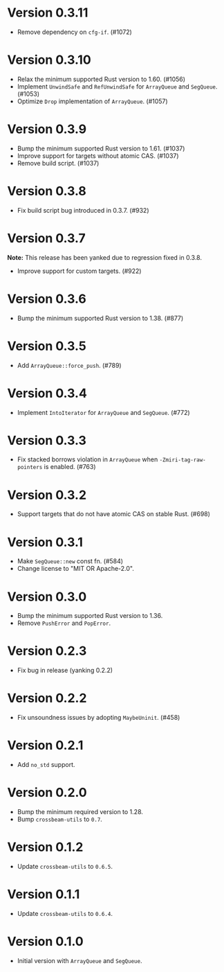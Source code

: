 # Version 0.3.11

- Remove dependency on `cfg-if`. (#1072)

# Version 0.3.10

- Relax the minimum supported Rust version to 1.60. (#1056)
- Implement `UnwindSafe` and `RefUnwindSafe` for `ArrayQueue` and `SegQueue`. (#1053)
- Optimize `Drop` implementation of `ArrayQueue`. (#1057)

# Version 0.3.9

- Bump the minimum supported Rust version to 1.61. (#1037)
- Improve support for targets without atomic CAS. (#1037)
- Remove build script. (#1037)

# Version 0.3.8

- Fix build script bug introduced in 0.3.7. (#932)

# Version 0.3.7

**Note:** This release has been yanked due to regression fixed in 0.3.8.

- Improve support for custom targets. (#922)

# Version 0.3.6

- Bump the minimum supported Rust version to 1.38. (#877)

# Version 0.3.5

- Add `ArrayQueue::force_push`. (#789)

# Version 0.3.4

- Implement `IntoIterator` for `ArrayQueue` and `SegQueue`. (#772)

# Version 0.3.3

- Fix stacked borrows violation in `ArrayQueue` when `-Zmiri-tag-raw-pointers` is enabled. (#763)

# Version 0.3.2

- Support targets that do not have atomic CAS on stable Rust. (#698)

# Version 0.3.1

- Make `SegQueue::new` const fn. (#584)
- Change license to "MIT OR Apache-2.0".

# Version 0.3.0

- Bump the minimum supported Rust version to 1.36.
- Remove `PushError` and `PopError`.

# Version 0.2.3

- Fix bug in release (yanking 0.2.2)

# Version 0.2.2

- Fix unsoundness issues by adopting `MaybeUninit`. (#458)

# Version 0.2.1

- Add `no_std` support.

# Version 0.2.0

- Bump the minimum required version to 1.28.
- Bump `crossbeam-utils` to `0.7`.

# Version 0.1.2

- Update `crossbeam-utils` to `0.6.5`.

# Version 0.1.1

- Update `crossbeam-utils` to `0.6.4`.

# Version 0.1.0

- Initial version with `ArrayQueue` and `SegQueue`.
